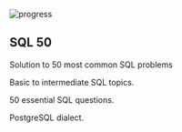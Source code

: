 ![progress](https://img.shields.io/badge/Progress:-34_/_50-plastic)
## SQL 50

Solution to 50 most common SQL problems

Basic to intermediate SQL topics.

50 essential SQL questions.

PostgreSQL dialect.
